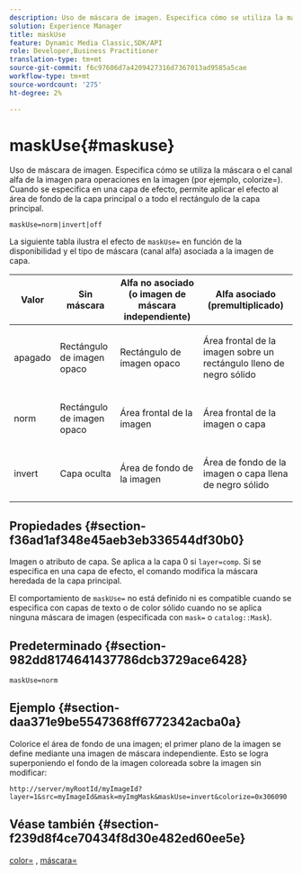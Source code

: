 ```yaml
---
description: Uso de máscara de imagen. Especifica cómo se utiliza la máscara o el canal alfa de la imagen para operaciones en la imagen (por ejemplo, colorize=). Cuando se especifica en una capa de efecto, permite aplicar el efecto al área de fondo de la capa principal o a todo el rectángulo de la capa principal.
solution: Experience Manager
title: maskUse
feature: Dynamic Media Classic,SDK/API
role: Developer,Business Practitioner
translation-type: tm+mt
source-git-commit: f6c97606d7a4209427316d7367013ad9585a5cae
workflow-type: tm+mt
source-wordcount: '275'
ht-degree: 2%

---
```



# maskUse{#maskuse}

Uso de máscara de imagen. Especifica cómo se utiliza la máscara o el canal alfa de la imagen para operaciones en la imagen (por ejemplo, colorize=). Cuando se especifica en una capa de efecto, permite aplicar el efecto al área de fondo de la capa principal o a todo el rectángulo de la capa principal.

`maskUse=norm|invert|off`

La siguiente tabla ilustra el efecto de `maskUse=` en función de la disponibilidad y el tipo de máscara (canal alfa) asociada a la imagen de capa.

<table id="table_B765F6A765F548948531AF26DA0B4360"> 
 <thead> 
  <tr> 
   <th class="entry"> <b> Valor</b> </th> 
   <th class="entry"> <b> Sin máscara</b> </th> 
   <th class="entry"> <b> Alfa no asociado (o imagen de máscara independiente)</b> </th> 
   <th class="entry"> <b> Alfa asociado (premultiplicado)</b> </th> 
  </tr> 
 </thead>
 <tbody> 
  <tr> 
   <td> <p> <span class="codeph"> apagado </span> </p> </td> 
   <td> <p> Rectángulo de imagen opaco </p> </td> 
   <td> <p> Rectángulo de imagen opaco </p> </td> 
   <td> <p> Área frontal de la imagen sobre un rectángulo lleno de negro sólido </p> </td> 
  </tr> 
  <tr> 
   <td> <p> <span class="codeph"> norm  </span> </p> </td> 
   <td> <p> Rectángulo de imagen opaco </p> </td> 
   <td> <p> Área frontal de la imagen </p> </td> 
   <td> <p> Área frontal de la imagen o capa </p> </td> 
  </tr> 
  <tr> 
   <td> <p> <span class="codeph"> invert  </span> </p> </td> 
   <td> <p> Capa oculta </p> </td> 
   <td> <p> Área de fondo de la imagen </p> </td> 
   <td> <p> Área de fondo de la imagen o capa llena de negro sólido </p> </td> 
  </tr> 
 </tbody> 
</table>

## Propiedades {#section-f36ad1af348e45aeb3eb336544df30b0}

Imagen o atributo de capa. Se aplica a la capa 0 si `layer=comp`. Si se especifica en una capa de efecto, el comando modifica la máscara heredada de la capa principal.

El comportamiento de `maskUse=` no está definido ni es compatible cuando se especifica con capas de texto o de color sólido cuando no se aplica ninguna máscara de imagen (especificada con `mask=` o `catalog::Mask`).

## Predeterminado {#section-982dd8174641437786dcb3729ace6428}

`maskUse=norm`

## Ejemplo {#section-daa371e9be5547368ff6772342acba0a}

Colorice el área de fondo de una imagen; el primer plano de la imagen se define mediante una imagen de máscara independiente. Esto se logra superponiendo el fondo de la imagen coloreada sobre la imagen sin modificar:

`http://server/myRootId/myImageId?layer=1&src=myImageId&mask=myImgMask&maskUse=invert&colorize=0x306090`

## Véase también {#section-f239d8f4ce70434f8d30e482ed60ee5e}

[color=](/help/aem-is-ir-api/is-api/http-ref/image-serving-api-ref/c-http-protocol-reference/c-data-types/r-is-http-color.md) ,  [máscara=](../../../../../is-api/http-ref/image-serving-api-ref/c-http-protocol-reference/c-command-reference/r-mask.md#reference-922254e027404fb890b850e2723ee06e)
